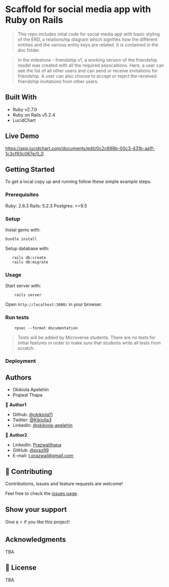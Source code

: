 # Scaffold for social media app with Ruby on Rails

> This repo includes intial code for social media app with basic styling of the ERD, a relationship diagram which signifies how the different entities and the various entity keys are related. It is contained in the doc folder. 

> In the milestone - friendship v1, a working version of the friendship model was created with all the required assocaitions. Here, a user can see the list of all other users and can send or receive invitations for friendship. A user can also choose to accept or reject the received friendship invitations from other users.
## Built With

- Ruby v2.7.0
- Ruby on Rails v5.2.4
- LucidChart

## Live Demo
https://app.lucidchart.com/documents/edit/0c2c698b-00c3-431b-aa1f-1c3cf93c067e/0_0


## Getting Started

To get a local copy up and running follow these simple example steps.

### Prerequisites

Ruby: 2.6.3
Rails: 5.2.3
Postgres: >=9.5

### Setup

Instal gems with:

```
bundle install
```

Setup database with:

```
   rails db:create
   rails db:migrate
```



### Usage

Start server with:

```
    rails server
```

Open `http://localhost:3000/` in your browser.

### Run tests

```
    rpsec --format documentation
```

> Tests will be added by Microverse students. There are no tests for initial features in order to make sure that students write all tests from scratch.

### Deployment


## Authors
- Okikiola Apelehin
- Prajwal Thapa

👤 **Author1**

- Github: [@okikiola11](https://github.com/okikiola11)
- Twitter: [@Kikiolla3](https://twitter.com/Kikiolla3)
- Linkedin: [@okikiola-apelehin](https://www.linkedin.com/in/okikiola-apelehin-459008122/)

👤 **Author2**
- LinkedIn: [Prazwalthapa](www.linkedin.com/in/prazwal-thapa/) 
- GitHub: [@praz99](https://github.com/praz99)
- E-mail: t.prazwal@gmail.com 

## 🤝 Contributing

Contributions, issues and feature requests are welcome!

Feel free to check the [issues page](https://github.com/okikiola11/ror-social_scaffold/issues).

## Show your support

Give a ⭐️ if you like this project!

## Acknowledgments

TBA

## 📝 License

TBA

